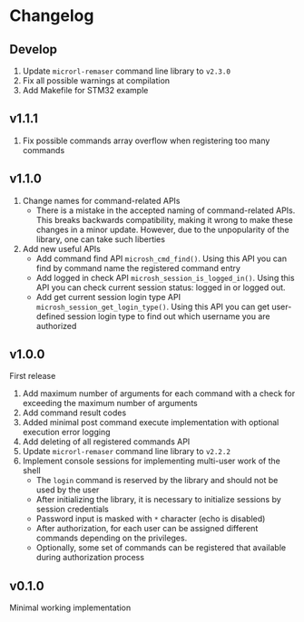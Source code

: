 # Changelog


## Develop

1.  Update `microrl-remaser` command line library to `v2.3.0`
2.  Fix all possible warnings at compilation
3.  Add Makefile for STM32 example


## v1.1.1

1.  Fix possible commands array overflow when registering too many commands

## v1.1.0

1.  Change names for command-related APIs
    - There is a mistake in the accepted naming of command-related APIs. This breaks backwards compatibility, making it wrong to make these changes in a minor update. However, due to the unpopularity of the library, one can take such liberties
2.  Add new useful APIs
    - Add command find API `microsh_cmd_find()`. Using this API you can find by command name the registered command entry
    - Add logged in check API `microsh_session_is_logged_in()`. Using this API you can check current session status: logged in or logged out.
    - Add get current session login type API `microsh_session_get_login_type()`. Using this API you can get user-defined session login type to find out which username you are authorized

## v1.0.0

First release

1.  Add maximum number of arguments for each command with a check for exceeding the maximum number of arguments
2.  Add command result codes
3.  Added minimal post command execute implementation with optional execution error logging
4.  Add deleting of all registered commands API
5.  Update `microrl-remaser` command line library to `v2.2.2`
6.  Implement console sessions for implementing multi-user work of the shell
    - The `login` command is reserved by the library and should not be used by the user
    - After initializing the library, it is necessary to initialize sessions by session credentials
    - Password input is masked with `*` character (echo is disabled)
    - After authorization, for each user can be assigned different commands depending on the privileges.
    - Optionally, some set of commands can be registered that available during authorization process

## v0.1.0

Minimal working implementation
